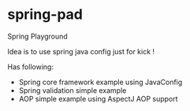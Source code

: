 spring-pad
==========

Spring Playground

Idea is to use spring java config just for kick !

Has following:
 - Spring core framework example using JavaConfig
 - Spring validation simple example 
 - AOP simple example using AspectJ AOP support
